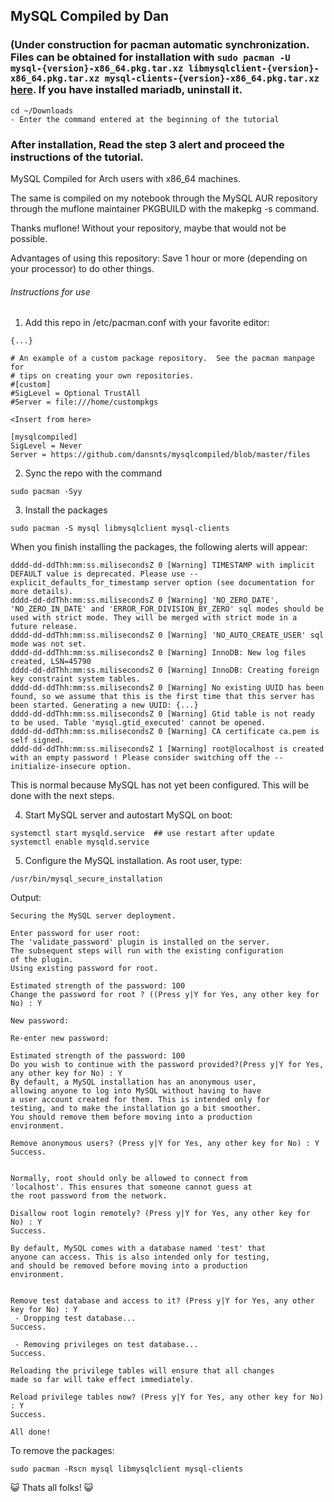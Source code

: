 ## MySQL Compiled by Dan

### (Under construction for pacman automatic synchronization. Files can be obtained for installation with ``` sudo pacman -U mysql-{version}-x86_64.pkg.tar.xz libmysqlclient-{version}-x86_64.pkg.tar.xz mysql-clients-{version}-x86_64.pkg.tar.xz  ```[here](https://github.com/dansnts/mysqlcompiled/blob/master/files/). If you have installed mariadb, uninstall it.

``` 
cd ~/Downloads
- Enter the command entered at the beginning of the tutorial
```

### After installation, Read the step 3 alert and proceed the instructions of the tutorial.

MySQL Compiled for Arch users with x86_64 machines.

The same is compiled on my notebook through the MySQL AUR repository through the muflone maintainer PKGBUILD with the makepkg -s command.

Thanks muflone! Without your repository, maybe that would not be possible.

Advantages of using this repository: Save 1 hour or more (depending on your processor) to do other things.

###### Instructions for use

1. Add this repo in /etc/pacman.conf with your favorite editor:
```
{...}

# An example of a custom package repository.  See the pacman manpage for
# tips on creating your own repositories.
#[custom]
#SigLevel = Optional TrustAll
#Server = file:///home/custompkgs

<Insert from here>

[mysqlcompiled]
SigLevel = Never
Server = https://github.com/dansnts/mysqlcompiled/blob/master/files
```

2. Sync the repo with the command
```
sudo pacman -Syy
```

3. Install the packages

```
sudo pacman -S mysql libmysqlclient mysql-clients
```

When you finish installing the packages, the following alerts will appear:

```
dddd-dd-ddThh:mm:ss.milisecondsZ 0 [Warning] TIMESTAMP with implicit DEFAULT value is deprecated. Please use --explicit_defaults_for_timestamp server option (see documentation for more details).
dddd-dd-ddThh:mm:ss.milisecondsZ 0 [Warning] 'NO_ZERO_DATE', 'NO_ZERO_IN_DATE' and 'ERROR_FOR_DIVISION_BY_ZERO' sql modes should be used with strict mode. They will be merged with strict mode in a future release.
dddd-dd-ddThh:mm:ss.milisecondsZ 0 [Warning] 'NO_AUTO_CREATE_USER' sql mode was not set.
dddd-dd-ddThh:mm:ss.milisecondsZ 0 [Warning] InnoDB: New log files created, LSN=45790
dddd-dd-ddThh:mm:ss.milisecondsZ 0 [Warning] InnoDB: Creating foreign key constraint system tables.
dddd-dd-ddThh:mm:ss.milisecondsZ 0 [Warning] No existing UUID has been found, so we assume that this is the first time that this server has been started. Generating a new UUID: {...}
dddd-dd-ddThh:mm:ss.milisecondsZ 0 [Warning] Gtid table is not ready to be used. Table 'mysql.gtid_executed' cannot be opened.
dddd-dd-ddThh:mm:ss.milisecondsZ 0 [Warning] CA certificate ca.pem is self signed.
dddd-dd-ddThh:mm:ss.milisecondsZ 1 [Warning] root@localhost is created with an empty password ! Please consider switching off the --initialize-insecure option.
```
This is normal because MySQL has not yet been configured. This will be done with the next steps.

4. Start MySQL server and autostart MySQL on boot:

```
systemctl start mysqld.service  ## use restart after update
systemctl enable mysqld.service
```

5. Configure the MySQL installation. As root user, type:

``` code
/usr/bin/mysql_secure_installation
```

Output:

```
Securing the MySQL server deployment.

Enter password for user root: 
The 'validate_password' plugin is installed on the server.
The subsequent steps will run with the existing configuration
of the plugin.
Using existing password for root.

Estimated strength of the password: 100 
Change the password for root ? ((Press y|Y for Yes, any other key for No) : Y

New password: 

Re-enter new password: 

Estimated strength of the password: 100 
Do you wish to continue with the password provided?(Press y|Y for Yes, any other key for No) : Y
By default, a MySQL installation has an anonymous user,
allowing anyone to log into MySQL without having to have
a user account created for them. This is intended only for
testing, and to make the installation go a bit smoother.
You should remove them before moving into a production
environment.

Remove anonymous users? (Press y|Y for Yes, any other key for No) : Y
Success.


Normally, root should only be allowed to connect from
'localhost'. This ensures that someone cannot guess at
the root password from the network.

Disallow root login remotely? (Press y|Y for Yes, any other key for No) : Y
Success.

By default, MySQL comes with a database named 'test' that
anyone can access. This is also intended only for testing,
and should be removed before moving into a production
environment.


Remove test database and access to it? (Press y|Y for Yes, any other key for No) : Y
 - Dropping test database...
Success.

 - Removing privileges on test database...
Success.

Reloading the privilege tables will ensure that all changes
made so far will take effect immediately.

Reload privilege tables now? (Press y|Y for Yes, any other key for No) : Y
Success.

All done! 
```

To remove the packages:

```
sudo pacman -Rscn mysql libmysqlclient mysql-clients

```

:smiley_cat: Thats all folks! :smiley_cat: 
